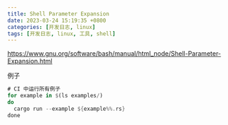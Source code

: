 ```yaml
---
title: Shell Parameter Expansion
date: 2023-03-24 15:19:35 +0800
categories: [开发日志, linux]
tags: [开发日志, linux, 工具, shell]
---
```


https://www.gnu.org/software/bash/manual/html_node/Shell-Parameter-Expansion.html

例子

```rust
# CI 中运行所有例子
for example in $(ls examples/)
do
  cargo run --example ${example%%.rs}
done
```
